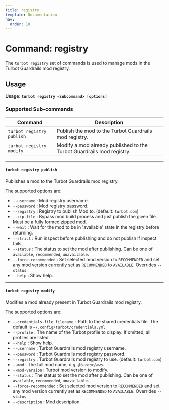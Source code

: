 ```yaml
---
title: registry
template: Documentation
nav:
  order: 10
---
```


# Command: registry


The `turbot registry` set of commands is used to manage mods in the Turbot Guardrails mod registry.


## Usage

**Usage: `turbot registry <subcommand> [options]`**

### Supported Sub-commands

| Command                   | Description                                                |
| ------------------------- | ---------------------------------------------------------- |
| `turbot registry publish` | Publish the mod to the Turbot Guardrails mod registry.                |
| `turbot registry modify`  | Modify a mod already published to the Turbot Guardrails mod registry. |

---

#### `turbot registry publish`

Publishes a mod to the Turbot Guardrails mod registry.

The supported options are:

- `--username` : Mod registry username.
- `--password` : Mod registry password.
- `--registry` : Registry to publish Mod to. (default: `turbot.com`)
- `--zip-file` : Bypass mod build process and just publish the given file. Must be a fully formed zipped mod.
- `--wait` : Wait for the mod to be in 'available' state in the registry before returning.
- `--strict` : Run inspect before publishing and do not publish if inspect fails.
- `--status` : The status to set the mod after publishing. Can be one of `available`, `recommended`, `unavailable`.
- `--force-recommended` : Set selected mod version to `RECOMMENDED` and set any mod version currently set as `RECOMMENDED` to `AVAILABLE`. Overrides `--status`.
- `--help` : Show help.

---

#### `turbot registry modify`

Modifies a mod already present in Turbot Guardrails mod registry.

The supported options are:

- `--credentials-file filename` - Path to the shared credentials file. The default is `~/.config/turbot/credentials.yml`
- `--profile` : The name of the Turbot profile to display. If omitted, all profiles are listed.
- `--help` : Show help.
- `--username` : Turbot Guardrails mod registry username.
- `--password` : Turbot Guardrails mod registry password.
- `--registry` : Turbot Guardrails mod registry to use. (default: `turbot.com`)
- `--mod` : The full mod name, _e.g. `@turbot/aws`_.
- `--mod-version` : Turbot mod version to modify.
- `--status` : The status to set the mod after publishing. Can be one of `available`, `recommended`, `unavailable`.
- `--force-recommended` : Set selected mod version to `RECOMMENDED` and set any mod version currently set as `RECOMMENDED` to `AVAILABLE`. Overrides `--status`.
- `--description` : Mod description.
